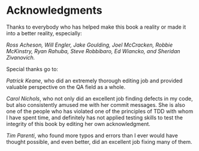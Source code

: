 # Acknowledgments

Thanks to everybody who has helped make this book a reality or made it into a better reality, especially:

_Ross Acheson, Will Engler, Jake Goulding, Joel McCracken, Robbie McKinstry, Ryan Rahuba, Steve Robbibaro, Ed Wiancko, and Sheridan Zivanovich._

Special thanks go to:

_Patrick Keane_, who did an extremely thorough editing job and provided valuable perspective on the QA field as a whole.

_Carol Nichols_, who not only did an excellent job finding defects in my code, but also consistently amused me with her commit messages.  She is also one of the people who has violated one of the principles of TDD with whom I have spent time, and definitely has not applied testing skills to test the integrity of this book by editing her own acknowledgment.

_Tim Parenti_, who found more typos and errors than I ever would have thought possible, and even better, did an excellent job fixing many of them.

